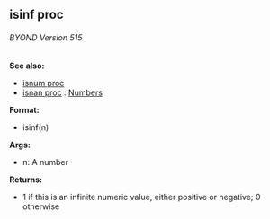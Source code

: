 ## isinf proc 
###### BYOND Version 515
**See also:**
+   [isnum proc](/ref/proc/isnum.md) 
+   [isnan proc](/ref/proc/isnan.md) :   [Numbers](/%7Bnotes%7D/numbers)
<!-- -->
**Format:**
+   isinf(n)
<!-- -->
**Args:**
+   n: A number
<!-- -->
**Returns:**
+   1 if this is an infinite numeric value, either positive or negative;
    0 otherwise